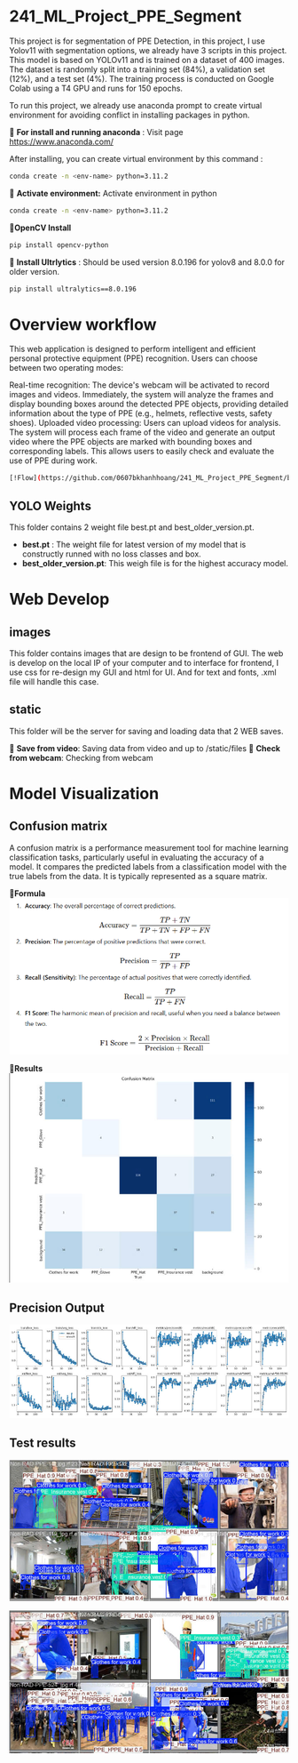 # 241_ML_Project_PPE_Segment

This project is for segmentation of PPE Detection, in this project, I use Yolov11 with segmentation options, we already have 3 scripts in this project. This model is based on YOLOv11 and is trained on a dataset of 400 images. The dataset is randomly split into a training set (84%), a validation set (12%), and a test set (4%). The training process is conducted on Google Colab using a T4 GPU and runs for 150 epochs.

To run this project, we already use anaconda prompt to create virtual environment for avoiding conflict in installing packages in python. 

:pushpin: **For install and running anaconda** : Visit page https://www.anaconda.com/

After installing, you can create virtual environment by this command : 
```bash
conda create -n <env-name> python=3.11.2
```

:pushpin: **Activate environment:** Activate environment in python
```bash
conda create -n <env-name> python=3.11.2
```
:pushpin:**OpenCV Install**
```bash
pip install opencv-python
```

:pushpin: **Install Ultrlytics** : Should be used version 8.0.196 for yolov8 and 8.0.0 for older version.
```bash
pip install ultralytics==8.0.196
```

# Overview workflow

This web application is designed to perform intelligent and efficient personal protective equipment (PPE) recognition. Users can choose between two operating modes:

Real-time recognition: The device's webcam will be activated to record images and videos. Immediately, the system will analyze the frames and display bounding boxes around the detected PPE objects, providing detailed information about the type of PPE (e.g., helmets, reflective vests, safety shoes).
Uploaded video processing: Users can upload videos for analysis. The system will process each frame of the video and generate an output video where the PPE objects are marked with bounding boxes and corresponding labels. This allows users to easily check and evaluate the use of PPE during work.

```bash
[!Flow](https://github.com/0607bkhanhhoang/241_ML_Project_PPE_Segment/blob/main/images/Flow.png)
```

## YOLO Weights

This folder contains 2 weight file best.pt and best_older_version.pt. 

- **best.pt** : The weight file for latest version of my model that is constructly runned with no loss classes and box.
- **best_older_version.pt**: This weigh file is for the highest accuracy model.

# Web Develop

## images

This folder contains images that are design to be frontend of GUI. The web is develop on the local IP of your computer and to interface for frontend, I use css for re-design my GUI and html for UI. And for text and fonts, .xml file will handle this case.

## static 

This folder will be the server for saving and loading data that 2 WEB saves. 

:pushpin: **Save from video**: Saving data from video and up to /static/files
:pushpin: **Check from webcam**: Checking from webcam

# Model Visualization 

## Confusion matrix 

A confusion matrix is a performance measurement tool for machine learning classification tasks, particularly useful in evaluating the accuracy of a model. It compares the predicted labels from a classification model with the true labels from the data. It is typically represented as a square matrix.

:pushpin:**Formula**
![Confusion_matrix](https://github.com/0607bkhanhhoang/241_ML_Project_PPE_Segment/blob/main/images/Formula.png)

:pushpin:**Results**
![Confusion_matrix_2](https://github.com/0607bkhanhhoang/241_ML_Project_PPE_Segment/blob/main/images/confusion_matrix.jpg)

## Precision Output

![Precision](https://github.com/0607bkhanhhoang/241_ML_Project_PPE_Segment/blob/main/images/precision.jpg)

## Test results

![Add_results](https://github.com/0607bkhanhhoang/241_ML_Project_PPE_Segment/blob/main/images/clothes_1.jpg)

![Add_results](https://github.com/0607bkhanhhoang/241_ML_Project_PPE_Segment/blob/main/images/clothes_2.jpg)






